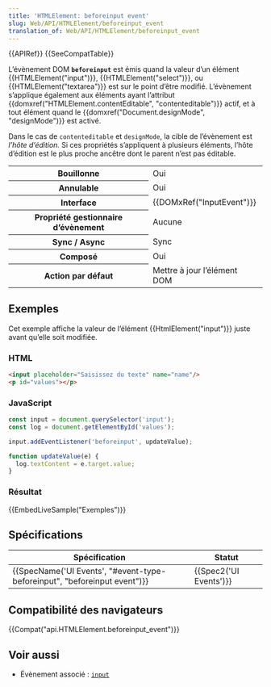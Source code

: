 ```yaml
---
title: 'HTMLElement: beforeinput event'
slug: Web/API/HTMLElement/beforeinput_event
translation_of: Web/API/HTMLElement/beforeinput_event
---
```

{{APIRef}} {{SeeCompatTable}}

L’évènement DOM **`beforeinput`** est émis quand la valeur d’un élément {{HTMLElement("input")}}, {{HTMLElement("select")}}, ou {{HTMLElement("textarea")}} est sur le point d’être modifié. L’évènement s’applique également aux éléments ayant l’attribut {{domxref("HTMLElement.contentEditable", "contenteditable")}} actif, et à tout élément quand le {{domxref("Document.designMode", "designMode")}} est activé.

Dans le cas de `contenteditable` et `designMode`, la cible de l’évènement est _l’hôte d’édition._ Si ces propriétés s’appliquent à plusieurs éléments, l’hôte d’édition est le plus proche ancêtre dont le parent n’est pas éditable.

<table class="properties">
  <tbody>
    <tr>
      <th>Bouillonne</th>
      <td>Oui</td>
    </tr>
    <tr>
      <th>Annulable</th>
      <td>Oui</td>
    </tr>
    <tr>
      <th>Interface</th>
      <td>{{DOMxRef("InputEvent")}}</td>
    </tr>
    <tr>
      <th>Propriété gestionnaire d’évènement</th>
      <td>Aucune</td>
    </tr>
    <tr>
      <th>Sync / Async</th>
      <td>Sync</td>
    </tr>
    <tr>
      <th>Composé</th>
      <td>Oui</td>
    </tr>
    <tr>
      <th>Action par défaut</th>
      <td>Mettre à jour l’élément DOM</td>
    </tr>
  </tbody>
</table>

## Exemples

Cet exemple affiche la valeur de l’élément {{HtmlElement("input")}} juste avant qu’elle soit modifiée.

### HTML

```html
<input placeholder="Saisissez du texte" name="name"/>
<p id="values"></p>
```

### JavaScript

```js
const input = document.querySelector('input');
const log = document.getElementById('values');

input.addEventListener('beforeinput', updateValue);

function updateValue(e) {
  log.textContent = e.target.value;
}
```

### Résultat

{{EmbedLiveSample("Exemples")}}

## Spécifications

| Spécification                                                                                    | Statut                       |
| ------------------------------------------------------------------------------------------------ | ---------------------------- |
| {{SpecName('UI Events', "#event-type-beforeinput", "beforeinput event")}} | {{Spec2('UI Events')}} |

## Compatibilité des navigateurs

{{Compat("api.HTMLElement.beforeinput_event")}}

## Voir aussi

- Évènement associé&nbsp;: [`input`](/fr/docs/Web/API/HTMLElement/input_event)
